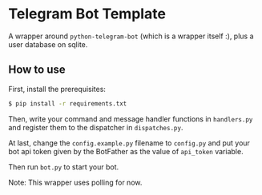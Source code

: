 # Telegram Bot Template

A wrapper around `python-telegram-bot` (which is a wrapper itself :),
plus a user database on sqlite.

## How to use

First, install the prerequisites:

```bash
$ pip install -r requirements.txt
```

Then, write your command and message handler functions in `handlers.py` and
register them to the dispatcher in `dispatches.py`.

At last, change the `config.example.py` filename to `config.py` and
put your bot api token given by the BotFather as the value of `api_token` variable.

Then run `bot.py` to start your bot.

Note: This wrapper uses polling for now.
